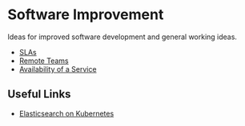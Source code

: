 # Software Improvement

Ideas for improved software development and general working ideas.

  * [SLAs][SLAs]
  * [Remote Teams][Remote Teams]
  * [Availability of a Service][Availability]

## Useful Links

  * [Elasticsearch on Kubernetes](https://anchormen.nl/blog/big-data-services/elastic-search-deployment-kubernetes/)

[SLAs]: ./SLAs.md
[Remote Teams]: ./RemoteTeams.md
[Availability]: ./Availability.md
